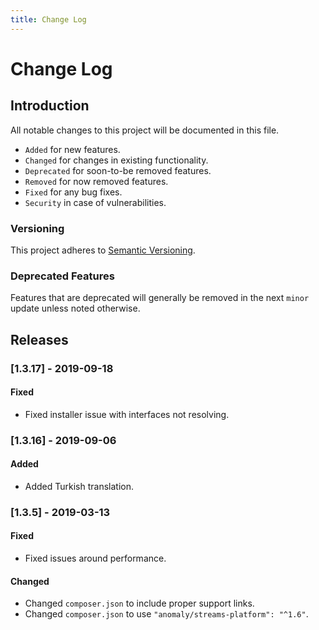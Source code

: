 ```yaml
---
title: Change Log
---
```


# Change Log

<div class="documentation__toc"></div>

## Introduction

All notable changes to this project will be documented in this file.

- `Added` for new features.
- `Changed` for changes in existing functionality.
- `Deprecated` for soon-to-be removed features.
- `Removed` for now removed features.
- `Fixed` for any bug fixes.
- `Security` in case of vulnerabilities.

### Versioning

This project adheres to [Semantic Versioning](https://semver.org/spec/v2.0.0.html).

### Deprecated Features

Features that are deprecated will generally be removed in the next `minor` update unless noted otherwise.

## Releases


### [1.3.17] - 2019-09-18
#### Fixed
- Fixed installer issue with interfaces not resolving.


### [1.3.16] - 2019-09-06
#### Added
- Added Turkish translation.


### [1.3.5] - 2019-03-13
#### Fixed
- Fixed issues around performance.

#### Changed
- Changed `composer.json` to include proper support links.
- Changed `composer.json` to use `"anomaly/streams-platform": "^1.6"`.
